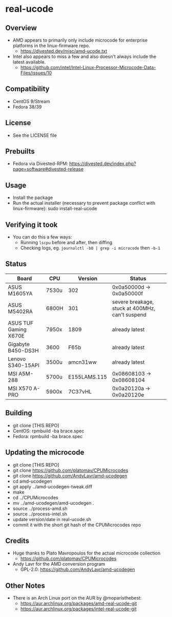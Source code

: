 real-ucode
==========

Overview
--------
- AMD appears to primarily only include microcode for enterprise platforms in the linux-firmware repo.
  - https://divested.dev/misc/amd-ucode.txt
- Intel also appears to miss a few and also doesn't always include the latest available.
  - https://github.com/intel/Intel-Linux-Processor-Microcode-Data-Files/issues/10

Compatibility
-------------
- CentOS 9/Stream
- Fedora 38/39

License
-------
- See the LICENSE file

Prebuilts
---------
- Fedora via Divested-RPM: https://divested.dev/index.php?page=software#divested-release

Usage
-----
- Install the package
- Run the actual installer (necessary to prevent package conflict with linux-firmware): sudo install-real-ucode

Verifying it took
-----------------
- You can do this a few ways:
  - Running `lscpu` before and after, then diffing
  - Checking logs, eg. `journalctl -b0 | grep -i microcode` then `-b-1`

Status
------
| Board | CPU | Version | Status |
| ----- | --- | ------- | ------ |
| ASUS M1605YA | 7530u | 302 | 0x0a50000d -> 0x0a50000f |
| ASUS M5402RA | 6800H | 301 | severe breakage, stuck at 400MHz, can't suspend |
| ASUS TUF Gaming X670E | 7950x | 1809 | already latest |
| Gigabyte B450-DS3H | 3600 | F65b | already latest |
| Lenovo S340-15API | 3500u | amcn31ww | already latest |
| MSI A5M-288 | 5700u | E155LAMS.115 | 0x08608103 -> 0x08608104 |
| MSI X570 A-PRO | 5900x | 7C37vHL | 0x0a20120a -> 0x0a20120e |

Building
--------
- git clone [THIS REPO]
- CentOS: rpmbuild -ba brace.spec
- Fedora: rpmbuild -ba brace.spec

Updating the microcode
----------------------
- git clone [THIS REPO]
- git clone https://github.com/platomav/CPUMicrocodes
- git clone https://github.com/AndyLavr/amd-ucodegen
- cd amd-ucodegen
- git apply ../amd-ucodegen-tweak.diff
- make
- cd ../CPUMicrocodes
- mv ../amd-ucodegen/amd-ucodegen .
- source ../process-amd.sh
- source ../process-intel.sh
- update version/date in real-ucode.sh
- commit it with the short git hash of the CPUMicrocodes repo

Credits
-------
- Huge thanks to Plato Mavropoulos for the actual microcode collection
	- https://github.com/platomav/CPUMicrocodes
- Andy Lavr for the AMD conversion program
	- GPL-2.0: https://github.com/AndyLavr/amd-ucodegen

Other Notes
-----------
- There is an Arch Linux port on the AUR by @moparisthebest:
  - https://aur.archlinux.org/packages/amd-real-ucode-git
  - https://aur.archlinux.org/packages/intel-real-ucode-git
